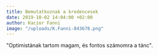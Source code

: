 ```yaml
---
title: Bemutatkoznak a kredencesek
date: 2019-10-02 14:04:00 +02:00
author: Kaczor Fanni
image: "/uploads/K.Fanni-843678.png"
---
```


"Optimistának tartom magam, és fontos számomra a tánc".